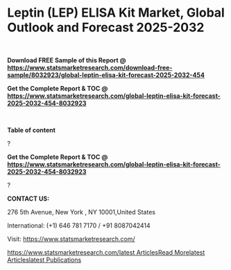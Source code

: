 <h1>Leptin (LEP) ELISA Kit Market, Global Outlook and Forecast 2025-2032</h1><br/><p><strong>Download FREE Sample of this Report @ <a href="https://www.statsmarketresearch.com/download-free-sample/8032923/global-leptin-elisa-kit-forecast-2025-2032-454">https://www.statsmarketresearch.com/download-free-sample/8032923/global-leptin-elisa-kit-forecast-2025-2032-454</a></strong></p>
 
 
 
 <div><b>Get the Complete Report & TOC @ <a href="https://www.statsmarketresearch.com/global-leptin-elisa-kit-forecast-2025-2032-454-8032923">https://www.statsmarketresearch.com/global-leptin-elisa-kit-forecast-2025-2032-454-8032923</a></b></div>
 
 
 
 <p><br />
 
 <b>Table of content</b></p>
 
 
 
 <p>? </p>
 
 
 
 <div><b>Get the Complete Report & TOC @ <a href="https://www.statsmarketresearch.com/global-leptin-elisa-kit-forecast-2025-2032-454-8032923">https://www.statsmarketresearch.com/global-leptin-elisa-kit-forecast-2025-2032-454-8032923</a></b></div>
 
 
 
 <p>? </p>
 
 
 
 <p><b>CONTACT US:</b><br />
 
 276 5th Avenue, New York , NY 10001,United States<br />
 
 International: (+1) 646 781 7170 / +91 8087042414<br />
 
 Visit: <a href="https://www.statsmarketresearch.com/">https://www.statsmarketresearch.com/</a><br />
 
 <a href="https://gyeongbokgung.com">https://www.statsmarketresearch.com/</a><a href="https://hallyeomaritime.com">latest Articles</a><a href="https://jingwansa.com">Read More</a><a href="https://nguoiviet.jp/">latest Articles</a><a href="https://www.intelmarketresearch.com/">latest Publications</a></p>
